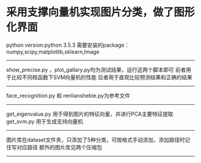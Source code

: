 # 采用支撑向量机实现图片分类，做了图形化界面


python version:python 3.5.3
需要安装的package：
numpy,scipy,matplotlib,sklearn,Image

------------------------------------------------

show_precise.py ，plot_gallary.py均为测试结果，运行这两个脚本即可
前者用于比较不同核函数下SVM向量机的性能
后者用于直观比较预测结果和正确的结果

------------------------------------------------

face_recognition.py 和 renlianshebie.py为参考文件

-----------------------------------------------

get_eigenvalue.py 用于得到图片的特征向量，并进行PCA主要特征提取
get_svm.py 用于生成支持向量机

-----------------------------------------------

图片库在dataset文件夹，只添加了5种分类，可按格式手动添加，添加路径时记住写对应路径
额外的图片库见两个压缩包

-------------------------------------------

